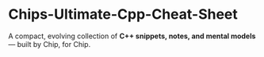 # Chips-Ultimate-Cpp-Cheat-Sheet
A compact, evolving collection of **C++ snippets, notes, and mental models** — built by Chip, for Chip.
